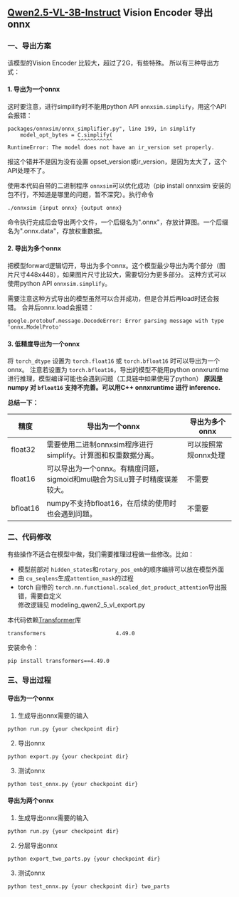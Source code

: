 ## [Qwen2.5-VL-3B-Instruct](https://huggingface.co/Qwen/Qwen2.5-VL-3B-Instruct) Vision Encoder 导出 onnx

### 一、导出方案
该模型的Vision Encoder 比较大，超过了2G，有些特殊。
所以有三种导出方式：
#### 1. 导出为一个onnx  
这时要注意，进行simpilify时不能用python API `onnxsim.simplify`，用这个API会报错：
```
packages/onnxsim/onnx_simplifier.py", line 199, in simplify
    model_opt_bytes = C.simplify(
                      ^^^^^^^^^^^
RuntimeError: The model does not have an ir_version set properly.
```
报这个错并不是因为没有设置 opset_version或ir_version，是因为太大了，这个API处理不了。

使用本代码自带的二进制程序 `onnxsim`可以优化成功（pip install onnxsim 安装的包不行，不知道是哪里的问题，暂不深究）。执行命令
```
./onnxsim {input onnx} {output onnx}
```
命令执行完成后会导出两个文件，一个后缀名为".onnx"，存放计算图。一个后缀名为".onnx.data"，存放权重数据。

#### 2. 导出为多个onnx  
把模型forward逻辑切开，导出为多个onnx。这个模型最少导出为两个部分（图片尺寸448x448），如果图片尺寸比较大，需要切分为更多部分。
这种方式可以使用python API `onnxsim.simplify`。

需要注意这种方式导出的模型虽然可以合并成功，但是合并后再load时还会报错。
合并后onnx.load会报错：
```
google.protobuf.message.DecodeError: Error parsing message with type 'onnx.ModelProto'
```

#### 3. 低精度导出为一个onnx  
将 `torch_dtype` 设置为 `torch.float16` 或 `torch.bfloat16` 时可以导出为一个onnx。
注意若设置为 `torch.bfloat16`，导出的模型不能用python onnxruntime进行推理，模型编译可能也会遇到问题（工具链中如果使用了python）
**原因是 numpy 对 `bfloat16` 支持不完善。可以用C++ onnxruntime 进行 inference.**


**总结一下：**

| 精度 | 导出为一个onnx | 导出为多个onnx |
|------|------|--------|
| float32 | 需要使用二进制onnxsim程序进行simplify。计算图和权重数据分离。   | 可以按照常规onnx处理 |
| float16 | 可以导出为一个onnx。有精度问题，sigmoid和mul融合为SiLu算子时精度误差较大。   | 不需要 |
| bfloat16 | numpy不支持bfloat16，在后续的使用时也会遇到问题。   | 不需要 |


### 二、代码修改  
有些操作不适合在模型中做，我们需要推理过程做一些修改。比如：
* 模型前部对 `hidden_states`和`rotary_pos_emb`的顺序编排可以放在模型外面
* 由 `cu_seqlens`生成`attention_mask`的过程  
* torch 自带的 `torch.nn.functional.scaled_dot_product_attention`导出报错，需要自定义  
修改逻辑见 modeling_qwen2_5_vl_export.py  

本代码依赖[Transformer](https://github.com/huggingface/transformers.git)库
```
transformers                      4.49.0
```
安装命令：
```
pip install transformers==4.49.0
```

### 三、导出过程

#### 导出为一个onnx
1. 生成导出onnx需要的输入
```
python run.py {your checkpoint dir}
```
2. 导出onnx
```
python export.py {your checkpoint dir}
```
3. 测试onnx
```
python test_onnx.py {your checkpoint dir}
```

#### 导出为两个onnx
1. 生成导出onnx需要的输入
```
python run.py {your checkpoint dir}
```
2. 分层导出onnx
```
python export_two_parts.py {your checkpoint dir}
```
3. 测试onnx
```
python test_onnx.py {your checkpoint dir} two_parts
```
